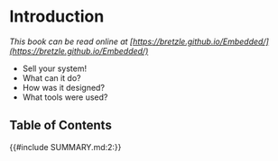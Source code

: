 # Introduction

*This book can be read online at [https://bretzle.github.io/Embedded/](https://bretzle.github.io/Embedded/)*

- Sell your system!
- What can it do? 
- How was it designed? 
- What tools were used?

## Table of Contents
{{#include SUMMARY.md:2:}}